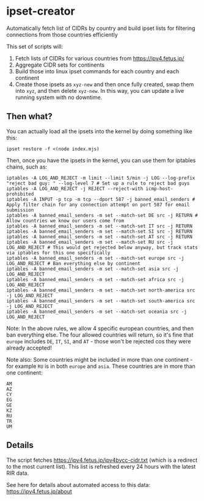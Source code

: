 # ipset-creator
Automatically fetch list of CIDRs by country and build ipset lists for filtering connections from those countries efficiently

This set of scripts will:

1. Fetch lists of CIDRs for various countries from https://ipv4.fetus.jp/
2. Aggregate CIDR sets for continents
2. Build those into linux ipset commands for each country and each continent
3. Create those ipsets as `xyz-new` and then once fully created, swap them into `xyz`, and then delete `xyz-new`.  In this way, you can update a live running system with no downtime.

## Then what?

You can actually load all the ipsets into the kernel by doing something like this:

```
ipset restore -f <(node index.mjs)
```

Then, once you have the ipsets in the kernel, you can use them for iptables chains, such as:

```
iptables -A LOG_AND_REJECT -m limit --limit 5/min -j LOG --log-prefix "reject bad guy: " --log-level 7 # Set up a rule to reject bad guys
iptables -A LOG_AND_REJECT -j REJECT --reject-with icmp-host-prohibited
iptables -A INPUT -p tcp -m tcp --dport 587 -j banned_email_senders # Apply filter chain for any connection attempt on port 587 for email submission
iptables -A banned_email_senders -m set --match-set DE src -j RETURN # Allow countries we know our users come from
iptables -A banned_email_senders -m set --match-set IT src -j RETURN
iptables -A banned_email_senders -m set --match-set SI src -j RETURN
iptables -A banned_email_senders -m set --match-set AT src -j RETURN
iptables -A banned_email_senders -m set --match-set RU src -j LOG_AND_REJECT # This would get rejected below anyway, but track stats via iptables for this one specifically
iptables -A banned_email_senders -m set --match-set europe src -j LOG_AND_REJECT # Ban everything else by continent
iptables -A banned_email_senders -m set --match-set asia src -j LOG_AND_REJECT
iptables -A banned_email_senders -m set --match-set africa src -j LOG_AND_REJECT
iptables -A banned_email_senders -m set --match-set north-america src -j LOG_AND_REJECT
iptables -A banned_email_senders -m set --match-set south-america src -j LOG_AND_REJECT
iptables -A banned_email_senders -m set --match-set oceania src -j LOG_AND_REJECT
```

Note: In the above rules, we allow 4 specific european countries, and then ban everything else.  The four allowed countries will return, so it's fine that `europe` includes `DE`, `IT`, `SI`, and `AT` - those won't be rejected cos they were already accepted!

Note also: Some countries might be included in more than one continent - for example `RU` is in both `europe` and `asia`.  These countries are in more than one continent:

```
AM
AZ
CY
EG
GE
KZ
RU
TR
UM
```

## Details

The script fetches https://ipv4.fetus.jp/ipv4bycc-cidr.txt (which is a redirect to the most current list).  This list is refreshed every 24 hours with the latest RIR data.

See here for details about automated access to this data: https://ipv4.fetus.jp/about

